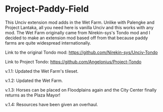 # Project-Paddy-Field
This Unciv extension mod adds in the Wet Farm. Unlike with Palengke and Project Lantaka, all you need here is vanilla Unciv and this works with any mod. The Wet Farm originally came from Nirekin-sys's Tondo mod and I decided to make an extension mod based off from that because paddy farms are quite widespread internationally.

Link to the original Tondo mod: https://github.com/Nirekin-sys/Unciv-Tondo

Link to Project Tondo: https://github.com/Angelonius/Project-Tondo

v.1.1: Updated the Wet Farm's tileset.

v.1.2: Updated the Wet Farm.

v.1.3: Horses can be placed on Floodplains again and the City Center finally returns as the Plaza Mayor!

v.1.4: Resources have been given an overhaul.
